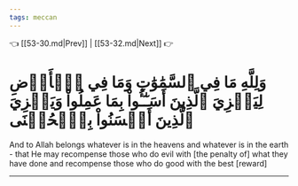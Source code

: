 ```yaml
---
tags: meccan
---
```


👈 [[53-30.md|Prev]] | [[53-32.md|Next]] 👉

# وَلِلَّهِ مَا فِي ٱلسَّمَٰوَٰتِ وَمَا فِي ٱلۡأَرۡضِ لِيَجۡزِيَ ٱلَّذِينَ أَسَـٰٓـُٔواْ بِمَا عَمِلُواْ وَيَجۡزِيَ ٱلَّذِينَ أَحۡسَنُواْ بِٱلۡحُسۡنَى

And to Allah belongs whatever is in the heavens and whatever is in the earth - that He may recompense those who do evil with [the penalty of] what they have done and recompense those who do good with the best [reward]

---

